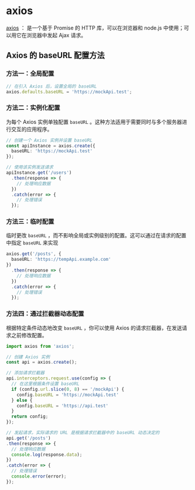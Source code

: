 # axios

[axios](https://github.com/axios/axios) ： 是一个基于 Promise 的 HTTP 库，可以在浏览器和 node.js 中使用；可以用它在浏览器中发起 Ajax 请求。

## Axios 的 baseURL 配置方法

### 方法一：全局配置

```ts
// 在引入 Axios 后，设置全局的 baseURL
axios.defaults.baseURL = 'https://mockApi.test';
```
### 方法二：实例化配置

为每个 Axios 实例单独配置 `baseURL` 。这种方法适用于需要同时与多个服务器进行交互的应用程序。

```ts
// 创建一个 Axios 实例并设置 baseURL
const apiInstance = axios.create({
  baseURL: 'https://mockApi.test'
});

// 使用该实例发送请求
apiInstance.get('/users')
  .then(response => {
    // 处理响应数据
  })
  .catch(error => {
    // 处理错误
  });
```

### 方法三：临时配置

临时更改 `baseURL` ，而不影响全局或实例级别的配置。这可以通过在请求的配置中指定 `baseURL` 来实现

```ts
axios.get('/posts', {
  baseURL: 'https://tempApi.example.com'
})
  .then(response => {
    // 处理响应数据
  })
  .catch(error => {
    // 处理错误
  });
```

### 方法四：通过拦截器动态配置

根据特定条件动态地改变 `baseURL` ，你可以使用 Axios 的请求拦截器，在发送请求之前修改配置。

```ts
import axios from 'axios';

// 创建 Axios 实例
const api = axios.create();

// 添加请求拦截器
api.interceptors.request.use(config => {
  // 在这里根据条件设置 baseURL
  if (config.url.slice(0, 8) == '/mockApi') {
    config.baseURL = 'https://mockApi.test'
  } else {
    config.baseURL = 'https://api.test'
  }
  return config;
});

// 发起请求，实际请求的 URL 是根据请求拦截器中的 baseURL 动态决定的
api.get('/posts')
.then(response => {
  // 处理响应数据
  console.log(response.data);
})
.catch(error => {
  // 处理错误
  console.error(error);
});
```
